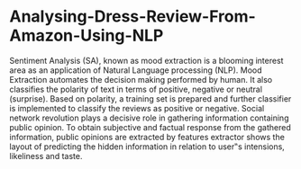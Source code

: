 # Analysing-Dress-Review-From-Amazon-Using-NLP
Sentiment Analysis (SA), known as mood extraction is a blooming interest area as an application of Natural Language processing (NLP). Mood Extraction automates the decision making performed by human. It also classifies the polarity of text in terms of positive, negative or neutral (surprise). Based on polarity, a training set is prepared and further classifier is implemented to classify the reviews as positive or negative. Social network revolution plays a decisive role in gathering information containing public opinion. To obtain subjective and factual response from the gathered information, public opinions are extracted by features extractor shows the layout of predicting the hidden information in relation to user‟s intensions, likeliness and taste. 
